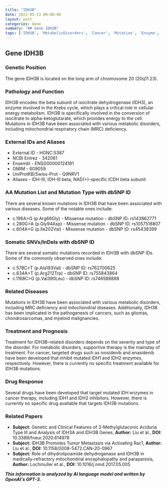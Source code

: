 ```yaml
---
title: "IDH3B"
date: 2023-05-13 00:00:00
layout: post
categories: Gene
summary: "## Gene IDH3B"
tags: ['IDH3B', 'MetabolicDisorders', 'Cancer', 'Mutation', 'Enzyme', 'TargetedTherapy', 'DrugResponse', 'MitochondrialDiseases']
---
```


## Gene IDH3B

### Genetic Position
The gene IDH3B is located on the long arm of chromosome 20 (20q11.23).

### Pathology and Function
IDH3B encodes the beta subunit of isocitrate dehydrogenase (IDH3), an enzyme involved in the Krebs cycle, which plays a critical role in cellular energy metabolism. IDH3B is specifically involved in the conversion of isocitrate to alpha-ketoglutarate, which provides energy to the cell. Mutations in IDH3B have been associated with various metabolic disorders, including mitochondrial respiratory chain (MRC) deficiency.

### External IDs and Aliases
- External ID - HGNC:5387
- NCBI Entrez - 342061
- Ensembl - ENSG00000124191
- OMIM - 609059
- UniProtKB/Swiss-Prot - Q9NRV1
- Aliases - IDH-III, IDH-III beta, NAD(+)-specific ICDH beta subunit 

### AA Mutation List and Mutation Type with dbSNP ID
There are several known mutations in IDH3B that have been associated with various diseases. Some of the notable ones include:
- c.196A>G (p.Arg66Gly) - Missense mutation - dbSNP ID: rs143862771
- c.280G>A (p.Gly94Asp) - Missense mutation - dbSNP ID: rs1057518807
- c.604A>G (p.Ile202Val) - Missense mutation - dbSNP ID: rs45438399

### Somatic SNVs/InDels with dbSNP ID
There are several somatic mutations recorded in IDH3B with dbSNP IDs. Some of the commonly observed ones include:
- c.578C>T (p.Ala193Val) - dbSNP ID: rs762700625
- c.634A>T (p.Arg212Trp) - dbSNP ID: rs755843864
- c.1168C>G (p.Val390Leu) - dbSNP ID: rs746588888

### Related Diseases
Mutations in IDH3B have been associated with various metabolic disorders, including MRC deficiency and mitochondrial diseases. Additionally, IDH3B has been implicated in the pathogenesis of cancers, such as gliomas, chondrosarcomas, and myeloid malignancies.

### Treatment and Prognosis
Treatment for IDH3B-related disorders depends on the severity and type of the disorder. For metabolic disorders, supportive therapy is the mainstay of treatment. For cancer, targeted drugs such as ivosidenib and enasidenib have been developed that inhibit mutated IDH1 and IDH2 enzymes, respectively. However, there is currently no specific treatment available for IDH3B mutations.

### Drug Response
Several drugs have been developed that target mutated IDH enzymes in cancer therapy, including IDH1 and IDH2 inhibitors. However, there is currently no specific drug available that targets IDH3B mutations.

### Related Papers
- **Subject:** Genetic and Clinical Features of 3-Methylglutaconic Aciduria Type III and Analysis of IDH3A and IDH3B Genes, **Author:** Liu et al., **DOI:** 10.3389/fneur.2020.614978
- **Subject:** IDH3B Promotes Tumor Metastasis via Activating Rac1, **Author:** Liu et al., **DOI:** 10.1158/0008-5472.CAN-20-0967
- **Subject:** Role of dihydrolipoamide dehydrogenase and IDH3B in medically-refractory mitochondrial encephalopathy and paraparesis, **Author:** Lochmuller et al., **DOI:** 10.1016/j.nmd.2017.05.005

**_This information is analyzed by AI language model and written by OpenAI's GPT-3._**